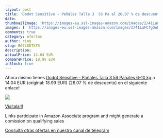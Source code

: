 ```yaml
---
layout: post
title: 'Dodot Sensitive - Pañales Talla 3  56 Pa al 26.07 % de descuento'
date: 
thumbnailImage: 'https://images-eu.ssl-images-amazon.com/images/I/41LaFCTgDuL._SL200_.jpg'
images: [ 'https://images-eu.ssl-images-amazon.com/images/I/41LaFCTgDuL._SL200_.jpg' ]
comments: true
category: ofertas
author: ring
slug: B07LGDTXZS
description:
actualPrice: 14.04 EUR
comparePrice: 18.99 EUR
inStock: true
---
```


Ahora mismo tienes [Dodot Sensitive - Pañales Talla 3  56 Pañales  6-10 kg](https://www.amazon.es/dp/B07LGDTXZS/?tag=tolees-21) a 14.04 EUR (original: 18.99 EUR) (26.07 %  de descuento) en el siguiente enlace!

[![](https://images-eu.ssl-images-amazon.com/images/I/41LaFCTgDuL._SL200_.jpg)](https://www.amazon.es/dp/B07LGDTXZS/?tag=tolees-21)

[Visítala!!!](https://www.amazon.es/dp/B07LGDTXZS/?tag=tolees-21)

Links participate in Amazon Associate program and might generate a comission on qualifying sales

[Consulta otras ofertas en nuestro canal de telegram](https://t.me/s/ofertas25)
